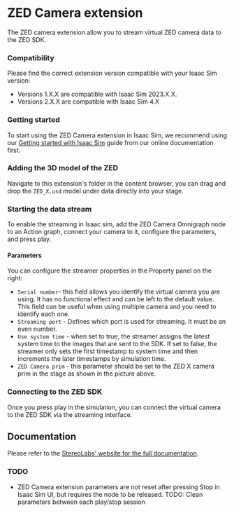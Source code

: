 # ZED Camera extension

The ZED camera extension allow you to stream virtual ZED camera data to the ZED SDK.

### Compatibility

Please find the correct extension version compatible with your Isaac Sim version:

- Versions 1.X.X are compatible with Isaac Sim 2023.X.X.
- Versions 2.X.X are compatible with Isaac Sim 4.X

### Getting started
To start using the ZED Camera extension in Isaac Sim, we recommend using our [Getting started with Isaac Sim](https://www.stereolabs.com/docs/isaac-sim/isaac_sim) guide from our online documentation first.

### Adding the 3D model of the ZED

Navigate to this extension's folder in the content browser, you can drag and drop the `ZED_X.usd` model under data directly into your stage.

### Starting the data stream

To enable the streaming in Isaac sim, add the ZED Camera Omnigraph node to an Action graph, connect your camera to it, configure the parameters, and press play.

#### Parameters

You can configure the streamer properties in the Property panel on the right:
- `Serial number`- this field allows you identify the virtual camera you are using. It has no functional effect and can be left to the default value. This field can be useful when using multiple camera and you need to identify each one.
- `Streaming port` - Defines which port is used for streaming. It must be an even number.
- `Use system time` - when set to true, the streamer assigns the latest system time to the images that are sent to the SDK. If set to false, the streamer only sets the first timestamp to system time and then increments the later timestamps by simulation time.
- `ZED Camera prim` - this parameter should be set to the ZED X camera prim in the stage as shown in the picture above.

### Connecting to the ZED SDK

Once you press play in the simulation, you can connect the virtual camera to the ZED SDK via the streaming interface.

## Documentation

Please refer to the [StereoLabs' website for the full documentation](https://www.stereolabs.com/docs/isaac-sim/setting_up_zed_isaac_sim).


### TODO

- ZED Camera extension parameters are not reset after pressing Stop in Isaac Sim UI, but requires the node to be released. TODO: Clean parameters between each play/stop session